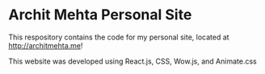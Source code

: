 # Archit Mehta Personal Site

This respository contains the code for my personal site, located at http://architmehta.me!

This website was developed using React.js, CSS, Wow.js, and Animate.css
